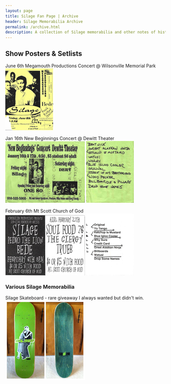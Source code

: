 ```yaml
---
layout: page
title: Silage Fan Page | Archive
header: Silage Memorabilia Archive
permalink: /archive.html
description: A collection of Silage memorabilia and other notes of history.
---
```


<h2>Show Posters & Setlists</h2>

June 6th Megamouth Productions Concert @ Wilsonville Memorial Park<br>
<img src="images/archive/megamouthshow.jpg" width="150px">

Jan 16th New Beginnings Concert @ Dewitt Theater<br>
<img src="images/archive/nbshow/newbeg1.jpg" width="250px">
<img src="images/archive/nbshow/newbeg2.jpg" width="150px">

February 6th Mt Scott Church of God<br/>
<img src="images/archive/churchofgod.jpg" width="250px">
<img src="images/archive/setlist.jpg" width="150px">

<h3>Various Silage Memorabilia</h3>

Silage Skateboard - rare giveaway I always wanted but didn't win.<br>
<img src="images/archive/silage_skateboard.jpg" width="250px">
